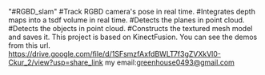 "#RGBD_slam" 
#Track RGBD camera's pose in real time.
#Integrates depth maps into a tsdf volume in real time.
#Detects the planes in point cloud.
#Detects the objects in point cloud.
#Constructs the textured mesh model and saves it.
This project is based on KinectFusion.
You can see the demos from this url. https://drive.google.com/file/d/1SFsmzfAxfdBWLT7f3gZVXkVl0-Ckur_2/view?usp=share_link
my email:greenhouse0493@gmail.com


